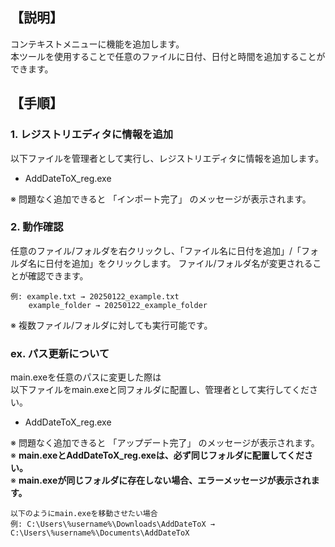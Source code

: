 ## 【説明】
コンテキストメニューに機能を追加します。  
本ツールを使用することで任意のファイルに日付、日付と時間を追加することができます。

## 【手順】
### 1. レジストリエディタに情報を追加
以下ファイルを管理者として実行し、レジストリエディタに情報を追加します。

- AddDateToX_reg.exe

※ 問題なく追加できると 「インポート完了」 のメッセージが表示されます。

### 2. 動作確認
任意のファイル/フォルダを右クリックし、「ファイル名に日付を追加」/「フォルダ名に日付を追加」をクリックします。
ファイル/フォルダ名が変更されることが確認できます。
```
例: example.txt → 20250122_example.txt
    example_folder → 20250122_example_folder
```

※ 複数ファイル/フォルダに対しても実行可能です。

### ex. パス更新について
main.exeを任意のパスに変更した際は  
以下ファイルをmain.exeと同フォルダに配置し、管理者として実行してください。

- AddDateToX_reg.exe

※ 問題なく追加できると 「アップデート完了」 のメッセージが表示されます。  
※ **main.exeとAddDateToX_reg.exeは、必ず同じフォルダに配置してください。**  
※ **main.exeが同じフォルダに存在しない場合、エラーメッセージが表示されます。**
```
以下のようにmain.exeを移動させたい場合
例: C:\Users\%username%\Downloads\AddDateToX → C:\Users\%username%\Documents\AddDateToX
```
